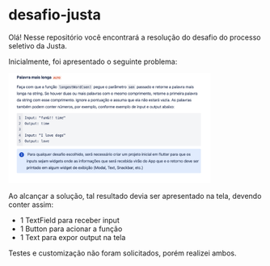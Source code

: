 # desafio-justa

Olá!
Nesse repositório você encontrará a resolução do desafio do processo seletivo da Justa.

Inicialmente, foi apresentado o seguinte problema:

<img src="./challenge.png" width="400">

Ao alcançar a solução, tal resultado devia ser apresentado na tela, devendo conter assim:
- 1 TextField para receber input
- 1 Button para acionar a função
- 1 Text para expor output na tela

Testes e customização não foram solicitados, porém realizei ambos.
